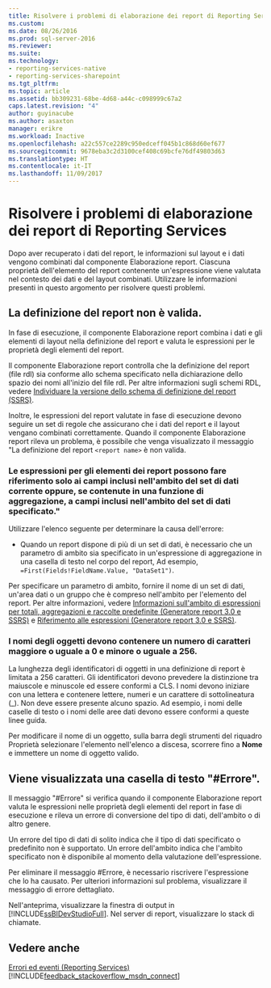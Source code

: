 ```yaml
---
title: Risolvere i problemi di elaborazione dei report di Reporting Services | Microsoft Docs
ms.custom: 
ms.date: 08/26/2016
ms.prod: sql-server-2016
ms.reviewer: 
ms.suite: 
ms.technology:
- reporting-services-native
- reporting-services-sharepoint
ms.tgt_pltfrm: 
ms.topic: article
ms.assetid: bb309231-68be-4d68-a44c-c098999c67a2
caps.latest.revision: "4"
author: guyinacube
ms.author: asaxton
manager: erikre
ms.workload: Inactive
ms.openlocfilehash: a22c557ce2289c950edceff045b1c868d60ef677
ms.sourcegitcommit: 9678eba3c2d3100cef408c69bcfe76df49803d63
ms.translationtype: HT
ms.contentlocale: it-IT
ms.lasthandoff: 11/09/2017
---
```

# <a name="troubleshoot-processing-of-reporting-services-reports"></a>Risolvere i problemi di elaborazione dei report di Reporting Services
Dopo aver recuperato i dati del report, le informazioni sul layout e i dati vengono combinati dal componente Elaborazione report. Ciascuna proprietà dell'elemento del report contenente un'espressione viene valutata nel contesto dei dati e del layout combinati. Utilizzare le informazioni presenti in questo argomento per risolvere questi problemi.   
  
## <a name="my-report-definition-is-not-valid"></a>La definizione del report non è valida.  
In fase di esecuzione, il componente Elaborazione report combina i dati e gli elementi di layout nella definizione del report e valuta le espressioni per le proprietà degli elementi del report.   
  
Il componente Elaborazione report controlla che la definizione del report (file rdl) sia conforme allo schema specificato nella dichiarazione dello spazio dei nomi all'inizio del file rdl. Per altre informazioni sugli schemi RDL, vedere [Individuare la versione dello schema di definizione del report (SSRS)](../../reporting-services/reports/find-the-report-definition-schema-version-ssrs.md).  
  
Inoltre, le espressioni del report valutate in fase di esecuzione devono seguire un set di regole che assicurano che i dati del report e il layout vengano combinati correttamente. Quando il componente Elaborazione report rileva un problema, è possibile che venga visualizzato il messaggio "La definizione del report `<report name>` è non valida.  
  
### <a name="report-item-expressions-can-only-refer-to-fields-within-the-current-dataset-scope-or-if-inside-an-aggregate-the-specified-dataset-scope"></a>Le espressioni per gli elementi dei report possono fare riferimento solo ai campi inclusi nell'ambito del set di dati corrente oppure, se contenute in una funzione di aggregazione, a campi inclusi nell'ambito del set di dati specificato."  
  
Utilizzare l'elenco seguente per determinare la causa dell'errore:  
* Quando un report dispone di più di un set di dati, è necessario che un parametro di ambito sia specificato in un'espressione di aggregazione in una casella di testo nel corpo del report, Ad esempio, `=First(Fields!FieldName.Value, "DataSet1")`.  
  
Per specificare un parametro di ambito, fornire il nome di un set di dati, un'area dati o un gruppo che è compreso nell'ambito per l'elemento del report. Per altre informazioni, vedere [Informazioni sull'ambito di espressioni per totali, aggregazioni e raccolte predefinite (Generatore report 3.0 e SSRS)](../../reporting-services/report-design/expression-scope-for-totals-aggregates-and-built-in-collections.md) e [Riferimento alle espressioni (Generatore report 3.0 e SSRS)](../../reporting-services/report-design/expression-reference-report-builder-and-ssrs.md).  
  
### <a name="names-of-objects-must-be-greater-than-0-and-less-than-or-equal-to-256-characters"></a>I nomi degli oggetti devono contenere un numero di caratteri maggiore o uguale a 0 e minore o uguale a 256.  
La lunghezza degli identificatori di oggetti in una definizione di report è limitata a 256 caratteri. Gli identificatori devono prevedere la distinzione tra maiuscole e minuscole ed essere conformi a CLS. I nomi devono iniziare con una lettera e contenere lettere, numeri e un carattere di sottolineatura (_). Non deve essere presente alcuno spazio. Ad esempio, i nomi delle caselle di testo o i nomi delle aree dati devono essere conformi a queste linee guida.   
  
Per modificare il nome di un oggetto, sulla barra degli strumenti del riquadro Proprietà selezionare l'elemento nell'elenco a discesa, scorrere fino a **Nome** e immettere un nome di oggetto valido.   
  
## <a name="a-text-box-displays-error-how-do-i-fix-it"></a>Viene visualizzata una casella di testo "#Errore".  
Il messaggio "#Errore" si verifica quando il componente Elaborazione report valuta le espressioni nelle proprietà degli elementi del report in fase di esecuzione e rileva un errore di conversione del tipo di dati, dell'ambito o di altro genere.   
  
Un errore del tipo di dati di solito indica che il tipo di dati specificato o predefinito non è supportato. Un errore dell'ambito indica che l'ambito specificato non è disponibile al momento della valutazione dell'espressione.   
  
Per eliminare il messaggio #Errore, è necessario riscrivere l'espressione che lo ha causato. Per ulteriori informazioni sul problema, visualizzare il messaggio di errore dettagliato.   
  
Nell'anteprima, visualizzare la finestra di output in [!INCLUDE[ssBIDevStudioFull](../../includes/ssbidevstudiofull.md)]. Nel server di report, visualizzare lo stack di chiamate. 
  
  
## <a name="see-also"></a>Vedere anche  
[Errori ed eventi (Reporting Services)](../../reporting-services/troubleshooting/errors-and-events-reference-reporting-services.md)
[!INCLUDE[feedback_stackoverflow_msdn_connect](../../includes/feedback-stackoverflow-msdn-connect.md)]

